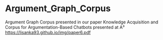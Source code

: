 # Argument_Graph_Corpus
Argument Graph Corpus presented in our paper Knowledge Acquisition and Corpus for Argumentation-Based Chatbots presented at A³
https://lisanka93.github.io/img/paper6.pdf

